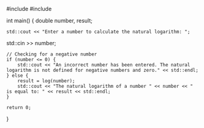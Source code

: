 
#include <iostream>
#include <cmath>

int main() {
    double number, result;

    std::cout << "Enter a number to calculate the natural logarithm: ";
std::cin >> number;

    // Checking for a negative number
    if (number <= 0) {
        std::cout << "An incorrect number has been entered. The natural logarithm is not defined for negative numbers and zero." << std::endl;
    } else {
        result = log(number);
        std::cout << "The natural logarithm of a number " << number << " is equal to: " << result << std::endl;
    }

    return 0;
}
